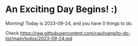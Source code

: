 # An Exciting Day Begins! :)

Morning! Today is 2023-09-24, and you have 0 things to do.

Check https://raw.githubusercontent.com/cauliyang/to-do-list/main/todos/2023-09-24.md